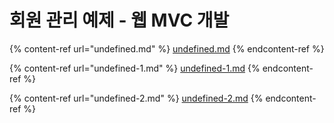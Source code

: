 # 회원 관리 예제 - 웹 MVC 개발

{% content-ref url="undefined.md" %}
[undefined.md](undefined.md)
{% endcontent-ref %}

{% content-ref url="undefined-1.md" %}
[undefined-1.md](undefined-1.md)
{% endcontent-ref %}

{% content-ref url="undefined-2.md" %}
[undefined-2.md](undefined-2.md)
{% endcontent-ref %}
